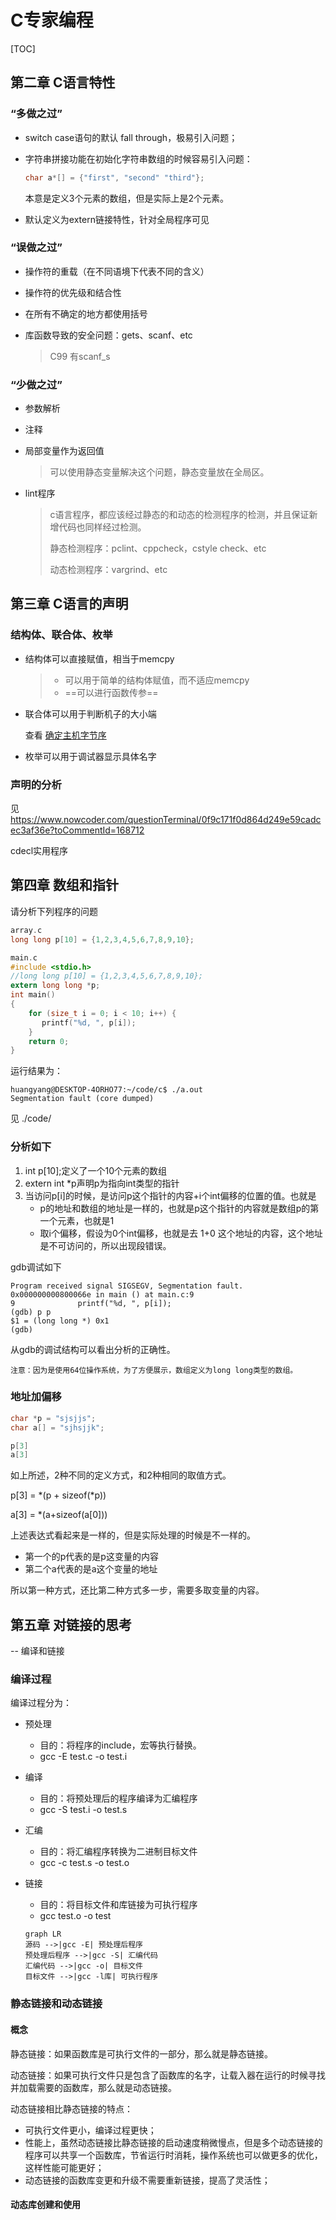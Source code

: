 # C专家编程

[TOC]

## 第二章 C语言特性

### “多做之过”

- switch case语句的默认 fall through，极易引入问题；

- 字符串拼接功能在初始化字符串数组的时候容易引入问题：

  ```c
  char a*[] = {"first", "second" "third"};
  ```

  本意是定义3个元素的数组，但是实际上是2个元素。

- 默认定义为extern链接特性，针对全局程序可见

### “误做之过”

- 操作符的重载（在不同语境下代表不同的含义）
- 操作符的优先级和结合性
  
- 在所有不确定的地方都使用括号
  
- 库函数导致的安全问题：gets、scanf、etc

  > C99 有scanf_s

### “少做之过”

- 参数解析

- 注释

- 局部变量作为返回值

  > 可以使用静态变量解决这个问题，静态变量放在全局区。

- lint程序

  > c语言程序，都应该经过静态的和动态的检测程序的检测，并且保证新增代码也同样经过检测。
  >
  > 静态检测程序：pclint、cppcheck，cstyle check、etc
  >
  > 动态检测程序：vargrind、etc

## 第三章 C语言的声明

### 结构体、联合体、枚举

- 结构体可以直接赋值，相当于memcpy

  > - 可以用于简单的结构体赋值，而不适应memcpy
  > - ==可以进行函数传参==

- 联合体可以用于判断机子的大小端

  查看 [确定主机字节序](../主机字节序.md)

- 枚举可以用于调试器显示具体名字

### 声明的分析

见 https://www.nowcoder.com/questionTerminal/0f9c171f0d864d249e59cadcec3af36e?toCommentId=168712

cdecl实用程序

## 第四章 数组和指针

请分析下列程序的问题

```c
array.c
long long p[10] = {1,2,3,4,5,6,7,8,9,10};

main.c
#include <stdio.h>
//long long p[10] = {1,2,3,4,5,6,7,8,9,10};
extern long long *p;
int main()
{
    for (size_t i = 0; i < 10; i++) {
       printf("%d, ", p[i]);
    }
    return 0;
}
```

运行结果为：

```shell
huangyang@DESKTOP-4ORHO77:~/code/c$ ./a.out 
Segmentation fault (core dumped)
```

见 ./code/

### 分析如下

1. int p[10];定义了一个10个元素的数组
2. extern int *p声明p为指向int类型的指针
3. 当访问p[i]的时候，是访问p这个指针的内容+i个int偏移的位置的值。也就是
   - p的地址和数组的地址是一样的，也就是p这个指针的内容就是数组p的第一个元素，也就是1
   - 取i个偏移，假设为0个int偏移，也就是去 1+0 这个地址的内容，这个地址是不可访问的，所以出现段错误。

gdb调试如下

```shell
Program received signal SIGSEGV, Segmentation fault.
0x000000000800066e in main () at main.c:9
9              printf("%d, ", p[i]);
(gdb) p p
$1 = (long long *) 0x1
(gdb) 
```

从gdb的调试结构可以看出分析的正确性。

```注意：因为是使用64位操作系统，为了方便展示，数组定义为long long类型的数组。```

### 地址加偏移

```c
char *p = "sjsjjs";
char a[] = "sjhsjjk";

p[3]
a[3]
```

如上所述，2种不同的定义方式，和2种相同的取值方式。

p[3] = *(p + sizeof(\*p))

a[3] = *(a+sizeof(a[0]))

上述表达式看起来是一样的，但是实际处理的时候是不一样的。

- 第一个的p代表的是p这变量的内容
- 第二个a代表的是a这个变量的地址

所以第一种方式，还比第二种方式多一步，需要多取变量的内容。

## 第五章 对链接的思考

-- 编译和链接

### 编译过程

编译过程分为：

- 预处理

  - 目的：将程序的include，宏等执行替换。
  - gcc -E test.c -o test.i

- 编译

  - 目的：将预处理后的程序编译为汇编程序
  - gcc -S test.i -o test.s

- 汇编

  - 目的：将汇编程序转换为二进制目标文件
  - gcc -c test.s -o test.o

- 链接

  - 目的：将目标文件和库链接为可执行程序
  - gcc test.o -o test

  ```mermaid
  graph LR
  源码 -->|gcc -E| 预处理后程序
  预处理后程序 -->|gcc -S| 汇编代码
  汇编代码 -->|gcc -o| 目标文件
  目标文件 -->|gcc -l库| 可执行程序
  ```

  

### 静态链接和动态链接

  #### 概念

静态链接：如果函数库是可执行文件的一部分，那么就是静态链接。

动态链接：如果可执行文件只是包含了函数库的名字，让载入器在运行的时候寻找并加载需要的函数库，那么就是动态链接。

动态链接相比静态链接的特点：

- 可执行文件更小，编译过程更快；
- 性能上，虽然动态链接比静态链接的启动速度稍微慢点，但是多个动态链接的程序可以共享一个函数库，节省运行时消耗，操作系统也可以做更多的优化，这样性能可能更好；
- 动态链接的函数库变更和升级不需要重新链接，提高了灵活性；

#### 动态库创建和使用

